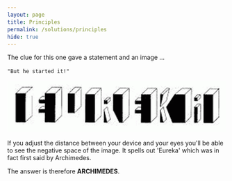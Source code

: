 ```yaml
---
layout: page
title: Principles
permalink: /solutions/principles
hide: true
---
```


The clue for this one gave a statement and an image ... 

`"But he started it!"`

![alt text][dialfreq]

[dialfreq]: /assets/img/blocks.png "Found It!"

If you adjust the distance between your device and your eyes you'll be able to
see the negative space of the image. It spells out 'Eureka' which was in fact
first said by Archimedes. 

The answer is therefore **ARCHIMEDES**.